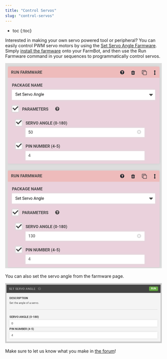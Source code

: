 ```yaml
---
title: "Control Servos"
slug: "control-servos"
---
```


* toc
{:toc}

Interested in making your own servo powered tool or peripheral? You can easily control PWM servo motors by using the [Set Servo Angle Farmware](https://github.com/FarmBot-Labs/set-servo-angle). Simply [install the farmware](https://software.farm.bot/docs/farmware#installing-farmware) onto your FarmBot, and then use the Run Farmware command in your sequences to programmatically control servos.

![inputs_1030x1349_crop_center.png](inputs_1030x1349_crop_center.png)

You can also set the servo angle from the farmware page.

![33814989-f6aaba2c-dde2-11e7-9a5a-d1ba24e3293a.png](33814989-f6aaba2c-dde2-11e7-9a5a-d1ba24e3293a.png)

Make sure to let us know what you make in [the forum](https://forum.farmbot.org)!

